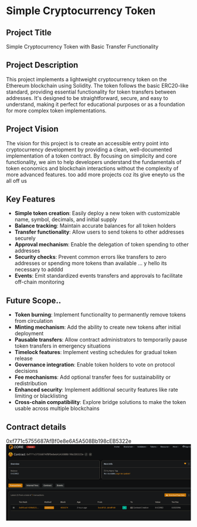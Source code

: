# Simple Cryptocurrency Token

## Project Title
Simple Cryptocurrency Token with Basic Transfer Functionality

## Project Description
This project implements a lightweight cryptocurrency token on the Ethereum blockchain using Solidity. The token follows the basic ERC20-like standard, providing essential functionality for token transfers between addresses. It's designed to be straightforward, secure, and easy to understand, making it perfect for educational purposes or as a foundation for more complex token implementations.

## Project Vision
The vision for this project is to create an accessible entry point into cryptocurrency development by providing a clean, well-documented implementation of a token contract. By focusing on simplicity and core functionality, we aim to help developers understand the fundamentals of token economics and blockchain interactions without the complexity of more advanced features.  too add more projects coz its give eneyto us the all off us

## Key Features
- **Simple token creation**: Easily deploy a new token with customizable name, symbol, decimals, and initial supply
- **Balance tracking**: Maintain accurate balances for all token holders
- **Transfer functionality**: Allow users to send tokens to other addresses securely
- **Approval mechanism**: Enable the delegation of token spending to other addresses
- **Security checks**: Prevent common errors like transfers to zero addresses or spending more tokens than available ... y hello its necessary to adddd 
- **Events**: Emit standardized events transfers and approvals to facilitate off-chain monitoring  
## Future Scope..
- **Token burning**: Implement functionality to permanently remove tokens from circulation
- **Minting mechanism**: Add the ability to create new tokens after initial deployment
- **Pausable transfers**: Allow contract administrators to temporarily pause token transfers in emergency situations
- **Timelock features**: Implement vesting schedules for gradual token release
- **Governance integration**: Enable token holders to vote on protocol decisions
- **Fee mechanisms**: Add optional transfer fees for sustainability or redistribution
- **Enhanced security**: Implement additional security features like rate limiting or blacklisting
- **Cross-chain compatibility**: Explore bridge solutions to make the token usable across multiple blockchains

## Contract details
0xf771c5755687AfBf0e8e6A5A508Bb198cEB5322e
![alt text](image.png)
